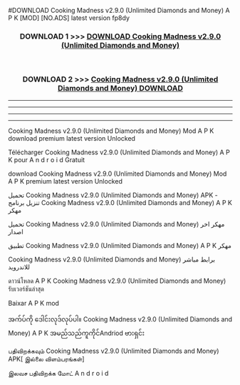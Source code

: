 #DOWNLOAD Cooking Madness  v2.9.0 (Unlimited Diamonds and Money) A P K [MOD] [NO.ADS] latest version fp8dy



<div align="center">

<h3>DOWNLOAD 1 >>> <a href="https://teeasianyam.web.app?sq=Cooking Madness  v2.9.0 (Unlimited Diamonds and Money)">DOWNLOAD Cooking Madness  v2.9.0 (Unlimited Diamonds and Money) </a></h3><br>

<h3>DOWNLOAD 2 >>> <a href="https://teeasianyam.web.app?sq=Cooking Madness  v2.9.0 (Unlimited Diamonds and Money) ">Cooking Madness  v2.9.0 (Unlimited Diamonds and Money)  DOWNLOAD </a></h3>

</div>


----------------------------------------------------------

----------------------------------------------------------

----------------------------------------------------------

----------------------------------------------------------


Cooking Madness  v2.9.0 (Unlimited Diamonds and Money)  Mod A P K download premium latest version Unlocked

Télécharger Cooking Madness  v2.9.0 (Unlimited Diamonds and Money)  A P K pour A n d r o i d Gratuit

download Cooking Madness  v2.9.0 (Unlimited Diamonds and Money)  Mod A P K premium latest version Unlocked

تحميل Cooking Madness  v2.9.0 (Unlimited Diamonds and Money)  APK - تنزيل برنامج Cooking Madness  v2.9.0 (Unlimited Diamonds and Money)  A P K مهكر

تحميل Cooking Madness  v2.9.0 (Unlimited Diamonds and Money)  مهكر اخر اصدار

تطبيق Cooking Madness  v2.9.0 (Unlimited Diamonds and Money)  A P K مهكر

Cooking Madness  v2.9.0 (Unlimited Diamonds and Money)  برابط مباشر للاندرويد

ดาวน์โหลด A P K Cooking Madness  v2.9.0 (Unlimited Diamonds and Money)  รับเวอร์ชันล่าสุด

Baixar A P K mod

အက်ပ်ကို ဒေါင်းလုဒ်လုပ်ပါ။ Cooking Madness  v2.9.0 (Unlimited Diamonds and Money)  A P K အမည်သည်ကူကိုင်Andriod ဗားရှင်း

பதிவிறக்கவும் Cooking Madness  v2.9.0 (Unlimited Diamonds and Money)  APK[ இல்லை விளம்பரங்கள்] 
 
இலவச பதிவிறக்க மோட் A n d r o i d



